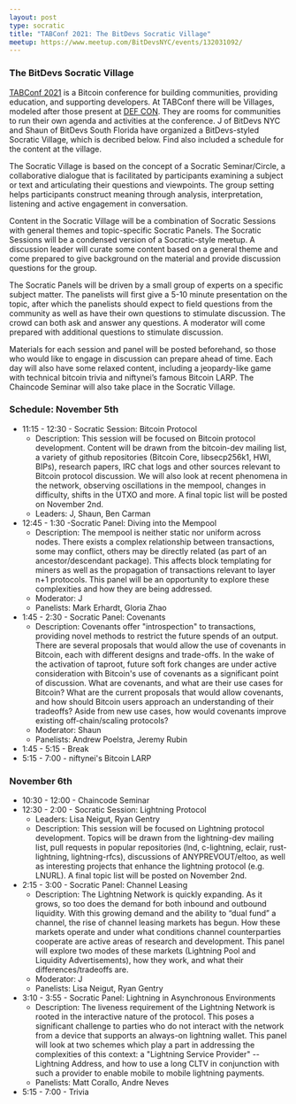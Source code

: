 ```yaml
---
layout: post
type: socratic
title: "TABConf 2021: The BitDevs Socratic Village"
meetup: https://www.meetup.com/BitDevsNYC/events/132031092/
---
```


### The BitDevs Socratic Village

[TABConf 2021](https://tabconf.com/) is a Bitcoin conference for building communities, providing education, and supporting developers. At TABConf there will be Villages, modeled after those present at [DEF CON](https://en.wikipedia.org/wiki/DEF_CON#Villages). They are rooms for communities to run their own agenda and activities at the conference. J of BitDevs NYC and Shaun of BitDevs South Florida have organized a BitDevs-styled Socratic Village, which is decribed below. Find also included a schedule for the content at the village. 

The Socratic Village is based on the concept of a Socratic Seminar/Circle, a collaborative dialogue that is facilitated by participants examining a subject or text and articulating their questions and viewpoints. The group setting helps participants construct meaning through analysis, interpretation, listening and active engagement in conversation. 

Content in the Socratic Village will be a combination of Socratic Sessions with general themes and topic-specific Socratic Panels. The Socratic Sessions will be a condensed version of a Socratic-style meetup. A discussion leader will curate some content based on a general theme and come prepared to give background on the material and provide discussion questions for the group. 

The Socratic Panels will be driven by a small group of experts on a specific subject matter. The panelists will first give a 5-10 minute presentation on the topic, after which the panelists should expect to field questions from the community as well as have their own questions to stimulate discussion. The crowd can both ask and answer any questions. A moderator will come prepared with additional questions to stimulate discussion. 

Materials for each session and panel will be posted beforehand, so those who would like to engage in discussion can prepare ahead of time. Each day will also have some relaxed content, including a jeopardy-like game with technical bitcoin trivia and niftynei’s famous Bitcoin LARP. The Chaincode Seminar will also take place in the Socratic Village.

### Schedule: November 5th
- 11:15 - 12:30 - Socratic Session: Bitcoin Protocol
  - Description: This session will be focused on Bitcoin protocol development. Content will be drawn from the bitcoin-dev mailing list, a variety of github repositories (Bitcoin Core, libsecp256k1, HWI, BIPs), research papers, IRC chat logs and other sources relevant to Bitcoin protocol discussion. We will also look at recent phenomena in the network, observing oscillations in the mempool, changes in difficulty, shifts in the UTXO and more. A final topic list will be posted on November 2nd. 
  - Leaders: J, Shaun, Ben Carman
- 12:45 - 1:30 -Socratic Panel: Diving into the Mempool
  - Description: The mempool is neither static nor uniform across nodes. There exists a complex relationship between transactions, some may conflict, others may be directly related (as part of an ancestor/descendant package). This affects block templating for miners as well as the propagation of transactions relevant to layer n+1 protocols. This panel will be an opportunity to explore these complexities and how they are being addressed.
  - Moderator: J
  - Panelists: Mark Erhardt, Gloria Zhao
- 1:45 - 2:30 - Socratic Panel: Covenants
  - Description: Covenants offer "introspection" to transactions, providing novel methods to restrict the future spends of an output. There are several proposals that would allow the use of covenants in Bitcoin, each with different designs and trade-offs. In the wake of the activation of taproot, future soft fork changes are under active consideration with Bitcoin's use of covenants as a significant point of discussion. What are covenants, and what are their use cases for Bitcoin?  What are the current proposals that would allow covenants, and how should Bitcoin users approach an understanding of their tradeoffs? Aside from new use cases, how would covenants improve existing off-chain/scaling protocols?
  - Moderator: Shaun
  - Panelists: Andrew Poelstra, Jeremy Rubin
- 1:45 - 5:15 - Break
- 5:15 - 7:00 - niftynei's Bitcoin LARP

### November 6th
- 10:30 - 12:00 - Chaincode Seminar
- 12:30 - 2:00 - Socratic Session: Lightning Protocol
  - Leaders: Lisa Neigut, Ryan Gentry
  - Description: This session will be focused on Lightning protocol development. Topics will be drawn from the lightning-dev mailing list, pull requests in popular repositories (lnd, c-lightning, eclair, rust-lightning, lightning-rfcs), discussions of ANYPREVOUT/eltoo, as well as interesting projects that enhance the lightning protocol (e.g. LNURL). A final topic list will be posted on November 2nd. 
- 2:15 - 3:00 - Socratic Panel: Channel Leasing 
  - Description: The Lightning Network is quickly expanding. As it grows, so too does the demand for both inbound and outbound liquidity. With this growing demand and the ability to “dual fund” a channel, the rise of channel leasing markets has begun. How these markets operate and under what conditions channel counterparties cooperate are active areas of research and development. This panel will explore two modes of these markets (Lightning Pool and Liquidity Advertisements), how they work, and what their differences/tradeoffs are. 
  - Moderator: J 
  - Panelists: Lisa Neigut, Ryan Gentry
- 3:10 - 3:55 - Socratic Panel: Lightning in Asynchronous Environments
  - Description: The liveness requirement of the Lightning Network is rooted in the interactive nature of the protocol. This poses a significant challenge to parties who do not interact with the network from a device that supports an always-on lightning wallet. This panel will look at two schemes which play a part in addressing the complexities of this context: a "Lightning Service Provider" -- Lightning Address, and how to use a long CLTV in conjunction with such a provider to enable mobile to mobile lightning payments.
  - Panelists: Matt Corallo, Andre Neves
- 5:15 - 7:00 - Trivia
